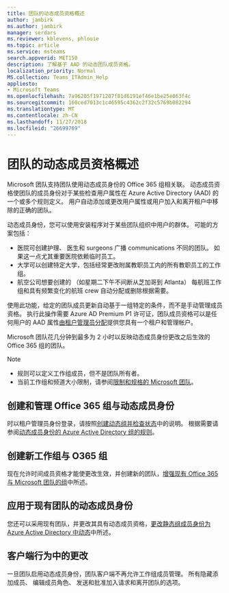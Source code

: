 ```yaml
---
title: 团队的动态成员资格概述
author: jambirk
ms.author: jambirk
manager: serdars
ms.reviewer: kblevens, phlouie
ms.topic: article
ms.service: msteams
search.appverid: MET150
description: 了解基于 AAD 的动态团队成员资格。
localization_priority: Normal
MS.collection: Teams_ITAdmin_Help
appliesto:
- Microsoft Teams
ms.openlocfilehash: 7a96205f1971207f81d6191ef46e1be25e063f4c
ms.sourcegitcommit: 160ced7013c1c46595c4362c2f32c5769b082294
ms.translationtype: MT
ms.contentlocale: zh-CN
ms.lasthandoff: 11/27/2018
ms.locfileid: "26699769"
---
```

# <a name="overview-of-dynamic-membership-for-teams"></a>团队的动态成员资格概述

Microsoft 团队支持团队使用动态成员身份的 Office 365 组相关联。 动态成员资格使团队的成员身份对于某些检查用户属性在 Azure Active Directory (AAD) 的一个或多个规则定义。 用户自动添加或更改用户属性或用户加入和离开租户中移除的正确的团队。

动态成员身份，您可以使用安装程序对于某些团队组织中用户的群体。 可能的方案包括：
- 医院可创建护理、 医生和 surgeons 广播 communications 不同的团队。 如果这一点尤其重要医院依赖临时员工。
- 大学可以创建特定大学，包括经常更改附属教职员工内的所有教职员工的工作组。
- 航空公司想要创建的 （如星期二下午不间断从芝加哥到 Atlanta） 每航班工作组和具有频繁变化的航班 crew 自动分配或删除根据需要。

使用此功能，给定的团队成员更新自动基于一组特定的条件，而不是手动管理成员资格。 执行此操作需要 Azure AD Premium P1 许可证，团队成员资格可以是任何用户的 AAD 属性[由租户管理员分配](https://docs.microsoft.com/azure/active-directory/users-groups-roles/groups-dynamic-membership)提供您具有一个租户和管理帐户。 

Microsoft 团队花几分钟到最多为 2 小时以反映动态成员身份更改之后生效的 Office 365 组的团队。 

> [!NOTE]
> - 规则可以定义工作组成员，但不是团队所有者。
> - 当前工作组和频道大小限制，请参阅[限制和规格的 Microsoft 团队](limits-specifications-teams.md)。

## <a name="creating-and-managing-an-office-365-group-with-dynamic-membership"></a>创建和管理 Office 365 组与动态成员身份
时以租户管理员身份登录，请按照[创建动态组并检查状态](https://docs.microsoft.com/azure/active-directory/users-groups-roles/groups-create-rule)中的说明。 根据需要请参阅[动态成员身份的 Azure Active Directory 组的规则](https://docs.microsoft.com/azure/active-directory/users-groups-roles/groups-dynamic-membership)。

## <a name="create-a-new-team-with-your-o365-group"></a>创建新工作组与 O365 组

现在允许时间成员资格才能使更改生效，并创建新的团队，[增强现有 Office 365 与 Microsoft 团队的组](enhance-office-365-groups.md)中所述。

## <a name="apply-dynamic-membership-to-an-existing-team"></a>应用于现有团队的动态成员身份

您还可以采用现有团队，并更改其具有动态成员资格，[更改静态组成员身份为 Azure Active Directory 中动态](https://docs.microsoft.com/azure/active-directory/users-groups-roles/groups-change-type)中所述。

## <a name="changes-in-client-behavior"></a>客户端行为中的更改

一旦团队启用动态成员身份，团队客户端不再允许工作组成员管理。 所有隐藏添加成员、 编辑成员角色、 发送和批准加入请求和离开团队的选项。
